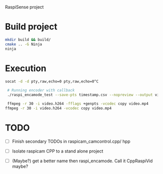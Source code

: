 RaspiSense project

# Build project
```bash
mkdir build && build/
cmake .. -G Ninja
ninja
```

# Execution
```bash	
socat -d -d pty,raw,echo=0 pty,raw,echo=0^C
 
 # Running encoder with callback
 ./raspi_encamode_test --save-pts timestamp.csv --nopreview --output vid.h264 --raw raw.yuv --raw-pts raw_pts.csv -t 10000 -v^C

 ffmpeg -r 30 -i video.h264 -fflags +genpts -vcodec copy video.mp4
ffmpeg -r 30 -i video.h264 -vcodec copy video.mp4

```
# TODO
- [ ] Finish secondary TODOs in raspicam_camcontrol.cpp/ hpp
- [ ] Isolate raspicam CPP to a stand alone project
- [ ] (Maybe?) get a better name then raspi_encamode. Call it CppRaspiVid maybe?  

